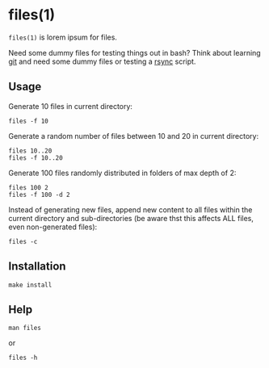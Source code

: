 # files(1)

`files(1)` is lorem ipsum for files. 

Need some dummy files for testing things out in bash? Think about learning 
[git][1] and need some dummy files or testing a [rsync][2] script.

## Usage

Generate 10 files in current directory:

    files -f 10

Generate a random number of files between 10 and 20 in current
directory:

    files 10..20
    files -f 10..20

Generate 100 files randomly distributed in folders of max depth of 2:

    files 100 2
    files -f 100 -d 2

Instead of generating new files, append new content to all files within
the current directory and sub-directories (be aware thst this affects
ALL files, even non-generated files):

    files -c

## Installation

    make install

## Help

    man files

or

    files -h

[1]: http://git-scm.com/
[2]: http://man.cx/rsync%281%29
